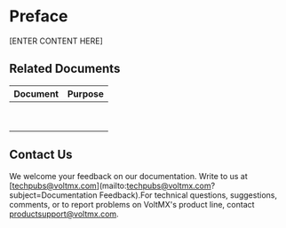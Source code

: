                            

Preface
=======

\[ENTER CONTENT HERE\]

Related Documents
-----------------

  
| Document | Purpose |
| --- | --- |
|   |   |
|   |   |

Contact Us
----------

We welcome your feedback on our documentation. Write to us at [techpubs@voltmx.com](mailto:techpubs@voltmx.com?subject=Documentation Feedback).For technical questions, suggestions, comments, or to report problems on VoltMX's product line, contact [productsupport@voltmx.com](mailto:productsupport@voltmx.com).
